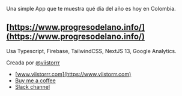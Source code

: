 Una simple App que te muestra qué día del año es hoy en Colombia. 
## [https://www.progresodelano.info/](https://www.progresodelano.info/) ##

Usa Typescript, Firebase, TailwindCSS, NextJS 13, Google Analytics.

Creada por [@viistorrr](https://twitter.com/viistorrr)

- [www.viistorrr.com](https://www.viistorrr.com)
- [Buy me a coffee](https://www.buymeacoffee.com/viistorrr)
- [Slack channel](https://join.slack.com/t/webdev-path/shared_invite/zt-1dkkhbxc2-Eb_jrPdBF7cM6GxYs48_pQ)
